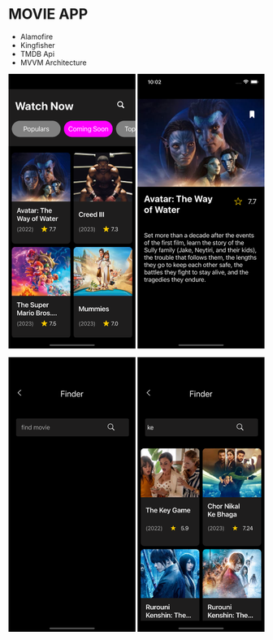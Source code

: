 # MOVIE APP

-  Alamofire
-  Kingfisher
-  TMDB Api
- MVVM Architecture


<img width="250" src="https://github.com/Senures/MovieApp/blob/main/img/1.png"> <img width="250" src="https://github.com/Senures/MovieApp/blob/main/img/2.png">

<img width="250" src="https://github.com/Senures/MovieApp/blob/main/img/3.png"> <img width="250" src="https://github.com/Senures/MovieApp/blob/main/img/4.png">

